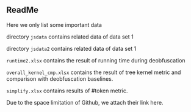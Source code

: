 ## ReadMe

Here we only list some important data

directory `jsdata` contains related data of data set 1

directory `jsdata2` contains related data of data set 1

`runtime2.xlsx` contains the result of running time during deobfuscation

`overall_kernel_cmp.xlsx` contains the result of tree kernel metric and comparison with deobfuscation baselines.

`simplify.xlsx` contains results of #token metric.

Due to the space limitation of Github, we attach their link here.
